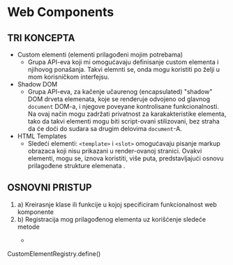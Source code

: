 # Web Components

## TRI KONCEPTA
* Custom elementi (elementi prilagođeni mojim potrebama)  
    * Grupa API-eva koji mi omogućavaju definisanje custom elementa i njihovog ponašanja. Takvi elemnti se, onda mogu koristiti po želji u mom korisničkom interfejsu.
* Shadow DOM
    -  Grupa API-eva, za kačenje učaurenog (encapsulated) "shadow" DOM drveta elemenata, koje se renderuje odvojeno od glavnog `document` DOM-a, i njegove poveyane kontrolisane funkcionalnosti. Na ovaj način mogu zadržati privatnost za karakakteristike elementa, tako da takvi elementi mogu biti script-ovani stilizovani, bez straha da će doći do sudara sa drugim delovima `document`-A.
* HTML Templates  
    - Sledeći elementi: `<template>` i `<slot>` omogućavaju pisanje markup obrazaca koji nisu prikazani u render-ovanoj stranici. Ovakvi elementi, mogu se, iznova koristiti, više puta, predstavljajući osnovu prilagođene strukture elemenata .


## OSNOVNI PRISTUP
1. a) Kreirasnje klase ili funkcije u kojoj specificiram funkcionalnost web komponente
1. b) Registracija mog prilagođenog elementa uz korišćenje sledeće metode  
    - ```
CustomElementRegistry.define()
```